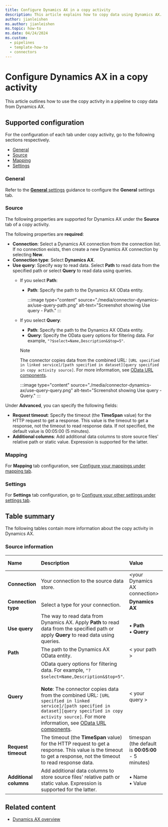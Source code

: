 ```yaml
---
title: Configure Dynamics AX in a copy activity
description: This article explains how to copy data using Dynamics AX.
author: jianleishen
ms.author: jianleishen
ms.topic: how-to
ms.date: 04/24/2024
ms.custom: 
  - pipelines
  - template-how-to
  - connectors
---
```


# Configure Dynamics AX in a copy activity

This article outlines how to use the copy activity in a pipeline to copy data from Dynamics AX.

## Supported configuration

For the configuration of each tab under copy activity, go to the following sections respectively.

- [General](#general)  
- [Source](#source)
- [Mapping](#mapping)
- [Settings](#settings)

### General

Refer to the [**General** settings](activity-overview.md#general-settings) guidance to configure the **General** settings tab.

### Source

The following properties are supported for Dynamics AX under the **Source** tab of a copy activity.

The following properties are **required**:

- **Connection**:  Select a Dynamics AX connection from the connection list. If no connection exists, then create a new Dynamics AX connection by selecting **New**.
- **Connection type**: Select **Dynamics AX**.
- **Use query**: Specify way to read data. Select **Path** to read data from the specified path or select **Query** to read data using queries.
    - If you select **Path**:
      - **Path**: Specify the path to the Dynamics AX OData entity.

        :::image type="content" source="./media/connector-dynamics-ax/use-query-path.png" alt-text="Screenshot showing Use query - Path." :::

    - If you select **Query**:
      - **Path**: Specify the path to the Dynamics AX OData entity.
      - **Query**: Specify the OData query options for filtering data. For example, `"?$select=Name,Description&$top=5"`.
      
      > [!Note]
      > The connector copies data from the combined URL: `[URL specified in linked service]/[path specified in dataset][query specified in copy activity source]`. For more information, see [OData URL components](https://www.odata.org/documentation/odata-version-3-0/url-conventions/).

        :::image type="content" source="./media/connector-dynamics-ax/use-query-query.png" alt-text="Screenshot showing Use query - Query." :::

Under **Advanced**, you can specify the following fields:

- **Request timeout**: Specify the timeout (the **TimeSpan** value) for the HTTP request to get a response. This value is the timeout to get a response, not the timeout to read response data. If not specified, the default value is 00:05:00 (5 minutes).
- **Additional columns**: Add additional data columns to store source files' relative path or static value. Expression is supported for the latter.

### Mapping

For **Mapping** tab configuration, see [Configure your mappings under mapping tab](copy-data-activity.md#configure-your-mappings-under-mapping-tab).

### Settings

For **Settings** tab configuration, go to [Configure your other settings under settings tab](copy-data-activity.md#configure-your-other-settings-under-settings-tab).

## Table summary

The following tables contain more information about the copy activity in Dynamics AX.

### Source information

|Name |Description |Value|Required |JSON script property |
|:---|:---|:---|:---|:---|
| **Connection** |Your connection to the source data store.|\<your Dynamics AX connection> |Yes|connection|
| **Connection type** |Select a type for your connection.|**Dynamics AX**|Yes|/|
| **Use query** |The way to read data from Dynamics AX. Apply **Path** to read data from the specified path or apply **Query** to read data using queries.|• **Path** <br>• **Query** |Yes |/|
| **Path** | The path to the Dynamics AX OData entity. | < your path > | Yes | path |
| **Query** | OData query options for filtering data. For example, `"?$select=Name,Description&$top=5"`. <br/><br/>**Note**: The connector copies data from the combined URL: `[URL specified in linked service]/[path specified in dataset][query specified in copy activity source]`. For more information, see [OData URL components](https://www.odata.org/documentation/odata-version-3-0/url-conventions/).  | < your query > | No | query |
| **Request timeout** |The timeout (the **TimeSpan** value) for the HTTP request to get a response. This value is the timeout to get a response, not the timeout to read response data.| timespan<br>(the default is **00:05:00** - 5 minutes) |No|httpRequestTimeout|
| **Additional columns** | Add additional data columns to store source files' relative path or static value. Expression is supported for the latter. | • Name<br>• Value | No | additionalColumns:<br>• name<br>• value |

## Related content

- [Dynamics AX overview](connector-dynamics-ax-overview.md)
